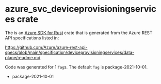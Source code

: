 # azure_svc_deviceprovisioningservices crate

The is an [Azure SDK for Rust](https://github.com/Azure/azure-sdk-for-rust) crate that is generated from the Azure REST API specifications listed in:

https://github.com/Azure/azure-rest-api-specs/blob/main/specification/deviceprovisioningservices/data-plane/readme.md

Code was generated for 1 `Tag`s. The default `Tag` is package-2021-10-01.


- package-2021-10-01